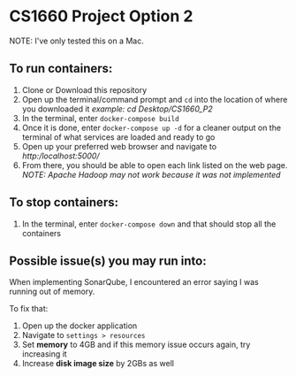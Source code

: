 # CS1660 Project Option 2

NOTE: I've only tested this on a Mac.
## To run containers:

1) Clone or Download this repository
2) Open up the terminal/command prompt and `cd` into the location of where you downloaded it _example: cd Desktop/CS1660_P2_
3) In the terminal, enter `docker-compose build`
4) Once it is done, enter `docker-compose up -d` for a cleaner output on the terminal of what services are loaded and ready to go
5) Open up your preferred web browser and navigate to _http:/localhost:5000/_
6) From there, you should be able to open each link listed on the web page. _NOTE: Apache Hadoop may not work because it was not implemented_

## To stop containers:
1) In the terminal, enter `docker-compose down` and that should stop all the containers

## Possible issue(s) you may run into:
When implementing SonarQube, I encountered an error saying I was running out of memory. 

To fix that:
1) Open up the docker application
2) Navigate to `settings > resources`
3) Set **memory** to 4GB and if this memory issue occurs again, try increasing it
4) Increase **disk image size** by 2GBs as well
